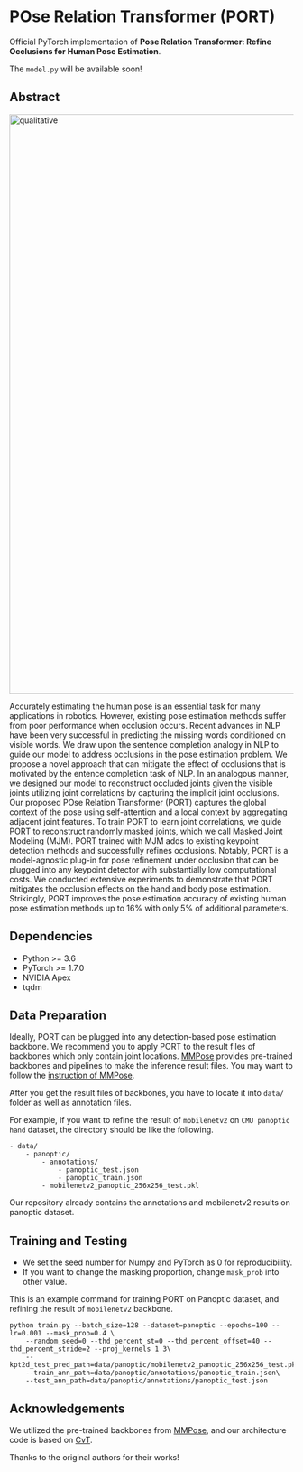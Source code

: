 # POse Relation Transformer (PORT)
Official PyTorch implementation of **Pose Relation Transformer: Refine Occlusions for Human Pose Estimation**. 

The `model.py` will be available soon!

## Abstract
<img width="1025" alt="qualitative" src="https://user-images.githubusercontent.com/37060326/194792799-9315b317-b0b3-4b99-9105-08d96727993a.png">


Accurately estimating the human pose is an essential task for many applications in robotics. However, existing
pose estimation methods suffer from poor performance when occlusion occurs. Recent advances in NLP have been very
successful in predicting the missing words conditioned on visible words. We draw upon the sentence completion analogy in NLP
to guide our model to address occlusions in the pose estimation problem. We propose a novel approach that can mitigate the
effect of occlusions that is motivated by the entence completion task of NLP. In an analogous manner, we designed our model
to reconstruct occluded joints given the visible joints utilizing joint correlations by capturing the implicit joint occlusions.
Our proposed POse Relation Transformer (PORT) captures the global context of the pose using self-attention and a local context
by aggregating adjacent joint features. To train PORT to learn joint correlations, we guide PORT to reconstruct randomly
masked joints, which we call Masked Joint Modeling (MJM). PORT trained with MJM adds to existing keypoint detection
methods and successfully refines occlusions. Notably, PORT is a model-agnostic plug-in for pose refinement under occlusion that
can be plugged into any keypoint detector with substantially low computational costs. We conducted extensive experiments
to demonstrate that PORT mitigates the occlusion effects on the hand and body pose estimation. Strikingly, PORT improves the
pose estimation accuracy of existing human pose estimation methods up to 16% with only 5% of additional parameters.

## Dependencies

- Python >= 3.6
- PyTorch >= 1.7.0
- NVIDIA Apex
- tqdm

## Data Preparation
Ideally, PORT can be plugged into any detection-based pose estimation backbone.
We recommend you to apply PORT to the result files of backbones which only contain joint locations.
[MMPose](https://mmpose.readthedocs.io/en/latest/) provides pre-trained backbones and pipelines to make the inference result files.
You may want to follow the [instruction of MMPose](https://mmpose.readthedocs.io/en/latest/get_started.html#inference-with-pre-trained-models).

After you get the result files of backbones, you have to locate it into `data/` folder as well as annotation files.

For example, if you want to refine the result of `mobilenetv2` on `CMU panoptic hand` dataset, the directory should be like the following.

```
- data/
    - panoptic/
        - annotations/
            - panoptic_test.json
            - panoptic_train.json
        - mobilenetv2_panoptic_256x256_test.pkl
```
Our repository already contains the annotations and mobilenetv2 results on panoptic dataset.

## Training and Testing
- We set the seed number for Numpy and PyTorch as 0 for reproducibility.
- If you want to change the masking proportion, change `mask_prob` into other value.

This is an example command for training PORT on Panoptic dataset, and refining the result of `mobilenetv2` backbone.
```
python train.py --batch_size=128 --dataset=panoptic --epochs=100 --lr=0.001 --mask_prob=0.4 \
    --random_seed=0 --thd_percent_st=0 --thd_percent_offset=40 --thd_percent_stride=2 --proj_kernels 1 3\
    --kpt2d_test_pred_path=data/panoptic/mobilenetv2_panoptic_256x256_test.pkl\
    --train_ann_path=data/panoptic/annotations/panoptic_train.json\
    --test_ann_path=data/panoptic/annotations/panoptic_test.json
```

## Acknowledgements
We utilized the pre-trained backbones from [MMPose](https://mmpose.readthedocs.io/en/latest/), and our architecture code is based on [CvT](https://github.com/microsoft/CvT).

Thanks to the original authors for their works!
